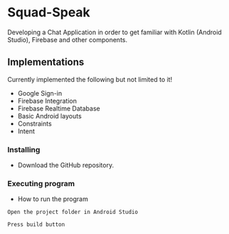 # Squad-Speak
Developing a Chat Application in order to get familiar with Kotlin (Android Studio), Firebase and other components.

## Implementations
Currently implemented the following but not limited to it!
* Google Sign-in
* Firebase Integration
* Firebase Realtime Database
* Basic Android layouts
* Constraints
* Intent
  
### Installing

* Download the GitHub repository.

### Executing program

* How to run the program
```
Open the project folder in Android Studio
```
```
Press build button
```
